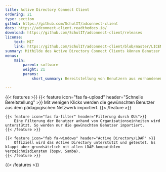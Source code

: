 ```yaml
---
title: Active Directory Connect Client
ordering: 21
type: section
github: https://github.com/SchulIT/adconnect-client
docs: https://adconnect-client.readthedocs.io/
download: https://github.com/SchulIT/adconnect-client/releases
license:
    text: MIT
    link: https://github.com/SchulIT/adconnect-client/blob/master/LICENSE.md
summary: Mithilde des Active Directory Connect Clients können Benutzer aus dem lokalen Active Directory in das Sigle-Sign-On synchronisiert werden.
menus:
    main:
        parent: software
        weight: 21
        params:
            short_summary: Bereitstellung von Benutzern aus vorhandenem Active Directory in die zentrale Benutzerverwaltung.

---
```


{{< features >}}
    {{< feature icon="fas fa-upload" header="Schnelle Bereitstellung" >}}
        Mit wenigen Klicks werden die gewünschten Benutzer aus dem pädagogischen Netzwerk importiert.
    {{< /feature >}}

    {{< feature icon="fas fa-filter" header="Filterung durch OUs">}}
        Eine Filterung der Benutzer anhand von Organisationseinheiten wird unterstützt. So werden nur die gewünschten Benutzer importiert.
    {{< /feature >}}

    {{< feature icon="fab fa-windows" header="Active Directory/LDAP" >}}
        Offiziell wird das Active Directory unterstützt und getestet. Es klappt aber grundsätzlich mit allen LDAP-kompatiblen Verzeichnisdiensten (bspw. Samba).
    {{< /feature >}}
{{< /features >}}